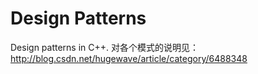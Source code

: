 # Design Patterns
Design patterns in C++.
对各个模式的说明见：http://blog.csdn.net/hugewave/article/category/6488348
